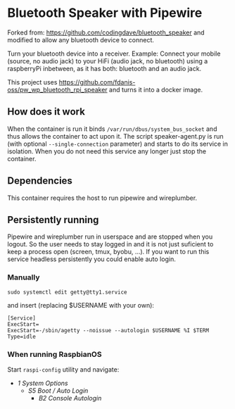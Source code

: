 # Bluetooth Speaker with Pipewire

Forked from: https://github.com/codingdave/bluetooth_speaker and modified to allow any bluetooth device to connect.

Turn your bluetooth device into a receiver. Example: Connect your mobile (source, no audio jack) to your HiFi (audio jack, no bluetooth) using a raspberryPi inbetween, as it has both: bluetooth and an audio jack. 

This project uses https://github.com/fdanis-oss/pw_wp_bluetooth_rpi_speaker and turns it into a docker image.

## How does it work
When the container is run it binds `/var/run/dbus/system_bus_socket` and thus allows the container to act upon it. The script speaker-agent.py is run (with optional `--single-connection` parameter) and starts to do its service in isolation. When you do not need this service any longer just stop the container.

## Dependencies
This container requires the host to run pipewire and wireplumber.

## Persistently running
Pipewire and wireplumber run in userspace and are stopped when you logout. So the user needs to stay logged in and it is not just suficient to keep a process open (screen, tmux, byobu, ...). If you want to run this service headless persistently you could enable auto login.

### Manually

```
sudo systemctl edit getty@tty1.service
```

and insert (replacing $USERNAME with your own):

```
[Service]
ExecStart=
ExecStart=-/sbin/agetty --noissue --autologin $USERNAME %I $TERM
Type=idle
```

### When running RaspbianOS
Start `raspi-config` utility and navigate:
- *1 System Options*
  - *S5 Boot / Auto Login*
    - *B2 Console Autologin*
